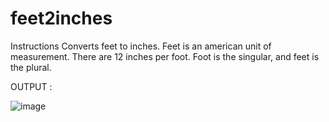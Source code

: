 # feet2inches

Instructions
Converts feet to inches. Feet is an american unit of measurement. There are 12 inches per foot. Foot is the singular, and feet is the plural.

OUTPUT :

![image](https://user-images.githubusercontent.com/97858274/236993687-732e9bba-edc7-488f-a091-ca782338c490.png)
